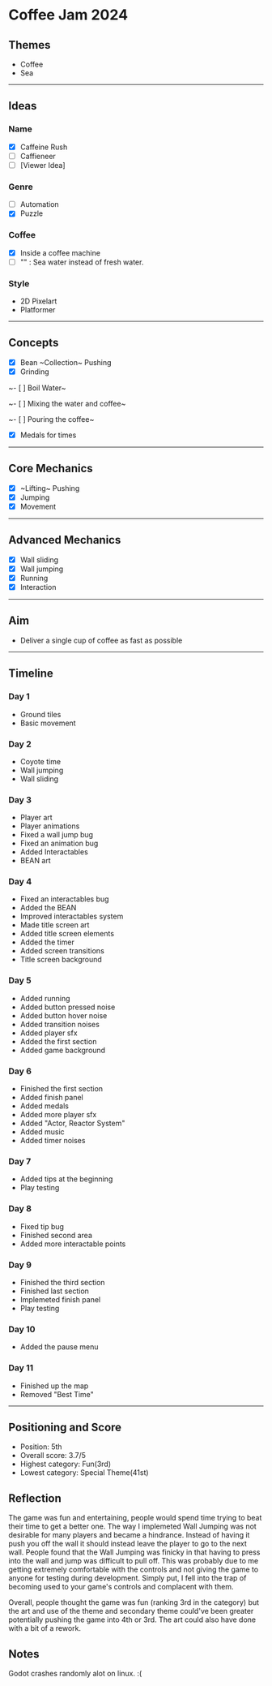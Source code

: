 # Coffee Jam 2024

## Themes

- Coffee
- Sea

---

## Ideas

### Name

- [x] Caffeine Rush
- [ ] Caffieneer
- [ ] [Viewer Idea]

### Genre

- [ ] Automation
- [x] Puzzle

### Coffee

- [x] Inside a coffee machine
- [ ] "" : Sea water instead of fresh water.

### Style

- 2D Pixelart
- Platformer

---

## Concepts

- [x] Bean ~Collection~ Pushing
- [x] Grinding

~- [ ] Boil Water~

~- [ ] Mixing the water and coffee~

~- [ ] Pouring the coffee~

- [x] Medals for times

---

## Core Mechanics

- [x] ~Lifting~ Pushing
- [x] Jumping
- [x] Movement

---

## Advanced Mechanics

- [x] Wall sliding
- [x] Wall jumping
- [x] Running
- [x] Interaction

---

## Aim

- Deliver a single cup of coffee as fast as possible

---

## Timeline

### Day 1

- Ground tiles
- Basic movement

### Day 2

- Coyote time
- Wall jumping
- Wall sliding

### Day 3

- Player art
- Player animations
- Fixed a wall jump bug
- Fixed an animation bug
- Added Interactables
- BEAN art

### Day 4

- Fixed an interactables bug
- Added the BEAN
- Improved interactables system
- Made title screen art
- Added title screen elements
- Added the timer
- Added screen transitions
- Title screen background

### Day 5

- Added running
- Added button pressed noise
- Added button hover noise
- Added transition noises
- Added player sfx
- Added the first section
- Added game background

### Day 6

- Finished the first section
- Added finish panel
- Added medals
- Added more player sfx
- Added "Actor, Reactor System"
- Added music
- Added timer noises

### Day 7

- Added tips at the beginning
- Play testing

### Day 8

- Fixed tip bug
- Finished second area
- Added more interactable points

### Day 9

- Finished the third section
- Finished last section
- Implemeted finish panel
- Play testing

### Day 10

- Added the pause menu

### Day 11

- Finished up the map
- Removed "Best Time"

---

## Positioning and Score

- Position: 5th
- Overall score: 3.7/5
- Highest category: Fun(3rd)
- Lowest category: Special Theme(41st)

## Reflection

The game was fun and entertaining, people would spend time trying to beat their time to get a better one. The way I implemeted Wall Jumping was not desirable for many players and became a hindrance. Instead of having it push you off the wall it should instead leave the player to go to the next wall. People found that the Wall Jumping was finicky in that having to press into the wall and jump was difficult to pull off. This was probably due to me getting extremely comfortable with the controls and not giving the game to anyone for testing during development. Simply put, I fell into the trap of becoming used to your game's controls and complacent with them.

Overall, people thought the game was fun (ranking 3rd in the category) but the art and use of the theme and secondary theme could've been greater potentially pushing the game into 4th or 3rd. The art could also have done with a bit of a rework.

## Notes

Godot crashes randomly alot on linux. :(
